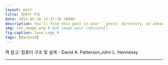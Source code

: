```yaml
---
layout: post
title: 컴퓨터 구조
date: 2024-05-26 13:37:20 +0900
description: You’ll find this post in your `_posts` directory. Go ahead and edit it and re-build the site to see your changes. # Add post description (optional)
img: cat_image.png # Add image post (optional)
fig-caption: Java Logo #
tags: [Backend]
---
```

책 참고: 컴퓨터 구조 및 설계 - David A. Patterson,John L. Hennessy     

---